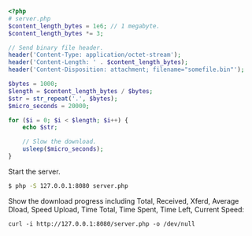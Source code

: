 ```php
<?php
# server.php
$content_length_bytes = 1e6; // 1 megabyte.
$content_length_bytes *= 3;

// Send binary file header.
header('Content-Type: application/octet-stream');
header('Content-Length: ' . $content_length_bytes);
header('Content-Disposition: attachment; filename="somefile.bin"');

$bytes = 1000;
$length = $content_length_bytes / $bytes;
$str = str_repeat('.', $bytes);
$micro_seconds = 20000;

for ($i = 0; $i < $length; $i++) {
    echo $str;

    // Slow the download.
    usleep($micro_seconds);
}
```

Start the server.

```bash
$ php -S 127.0.0.1:8080 server.php
```

Show the download progress including Total, Received, Xferd, Average Dload, Speed Upload, Time Total, Time Spent, Time Left, Current Speed:

```
curl -i http://127.0.0.1:8080/server.php -o /dev/null
```